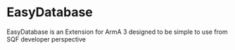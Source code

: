 EasyDatabase
============
EasyDatabase is an Extension for ArmA 3 designed to be simple to use from SQF developer perspective
